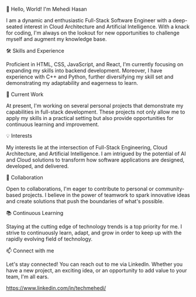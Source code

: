 👋 Hello, World! I'm Mehedi Hasan

I am a dynamic and enthusiastic Full-Stack Software Engineer with a deep-seated interest in Cloud Architecture and Artificial Intelligence. With a knack for coding, I'm always on the lookout for new opportunities to challenge myself and augment my knowledge base.

🛠️ Skills and Experience

Proficient in HTML, CSS, JavaScript, and React, I'm currently focusing on expanding my skills into backend development. Moreover, I have experience with C++ and Python, further diversifying my skill set and demonstrating my adaptability and eagerness to learn.

🚀 Current Work

At present, I'm working on several personal projects that demonstrate my capabilities in full-stack development. These projects not only allow me to apply my skills in a practical setting but also provide opportunities for continuous learning and improvement.

💡 Interests

My interests lie at the intersection of Full-Stack Engineering, Cloud Architecture, and Artificial Intelligence. I am intrigued by the potential of AI and Cloud solutions to transform how software applications are designed, developed, and delivered.

👥 Collaboration

Open to collaborations, I'm eager to contribute to personal or community-based projects. I believe in the power of teamwork to spark innovative ideas and create solutions that push the boundaries of what's possible.

📚 Continuous Learning

Staying at the cutting edge of technology trends is a top priority for me. I strive to continuously learn, adapt, and grow in order to keep up with the rapidly evolving field of technology.

📫 Connect with me

Let's stay connected! You can reach out to me via LinkedIn. Whether you have a new project, an exciting idea, or an opportunity to add value to your team, I'm all ears.

https://www.linkedin.com/in/techmehedi/

<!---
ecommehedi/ecommehedi is a ✨ special ✨ repository because its `README.md` (this file) appears on your GitHub profile.
You can click the Preview link to take a look at your changes.
--->

